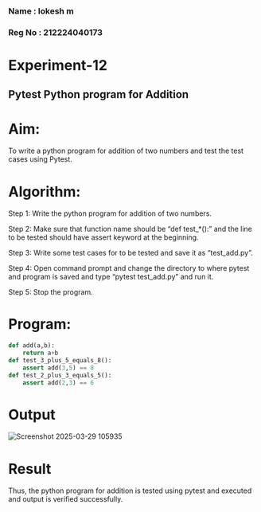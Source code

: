 ### Name : lokesh m
### Reg No : 212224040173
# Experiment-12
## Pytest Python program for Addition
# Aim:
To write a python program for addition of two numbers and test the test cases using Pytest. 
# Algorithm: 
Step 1: Write the python program for addition of two numbers. 

Step 2: Make sure that function name should be “def test_*():” and the line to be tested 
should have assert keyword at the beginning. 

Step 3: Write some test cases for to be tested and save it as “test_add.py”. 

Step 4: Open command prompt and change the directory to where pytest and program is 
saved and type “pytest  test_add.py” and run it. 

Step 5: Stop the program. 
# Program:
```python
def add(a,b): 
    return a+b 
def test_3_plus_5_equals_8(): 
    assert add(3,5) == 8 
def test_2_plus_3_equals_5(): 
    assert add(2,3) == 6 
```
# Output
![Screenshot 2025-03-29 105935](https://github.com/user-attachments/assets/7d248eef-b2aa-4c40-9988-8d6291576b2c)

# Result

Thus, the python program for addition is tested using pytest and executed and output is 
verified successfully.
